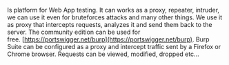 Is platform for Web App testing. It can works as a proxy, repeater, intruder, we can use it even for bruteforces attacks and many other things. We use it as proxy that intercepts requests, analyzes it and send them back to the server. The community edition can be used for free. [https://portswigger.net/burp](https://portswigger.net/burp). Burp Suite can be configured as a proxy and intercept traffic sent by a Firefox or Chrome browser. Requests can be viewed, modified, dropped etc...
